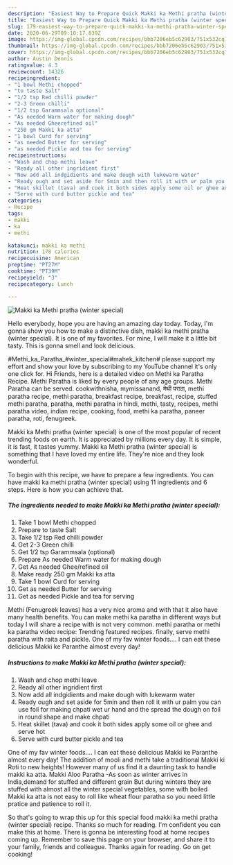 ```yaml
---
description: "Easiest Way to Prepare Quick Makki ka Methi pratha (winter special)"
title: "Easiest Way to Prepare Quick Makki ka Methi pratha (winter special)"
slug: 179-easiest-way-to-prepare-quick-makki-ka-methi-pratha-winter-special
date: 2020-06-29T09:10:17.839Z
image: https://img-global.cpcdn.com/recipes/bbb7206eb5c62903/751x532cq70/makki-ka-methi-pratha-winter-special-recipe-main-photo.jpg
thumbnail: https://img-global.cpcdn.com/recipes/bbb7206eb5c62903/751x532cq70/makki-ka-methi-pratha-winter-special-recipe-main-photo.jpg
cover: https://img-global.cpcdn.com/recipes/bbb7206eb5c62903/751x532cq70/makki-ka-methi-pratha-winter-special-recipe-main-photo.jpg
author: Austin Dennis
ratingvalue: 4.3
reviewcount: 14326
recipeingredient:
- "1 bowl Methi chopped"
- "to taste Salt"
- "1/2 tsp Red chilli powder"
- "2-3 Green chilli"
- "1/2 tsp Garammsala optional"
- "As needed Warm water for making dough"
- "As needed Gheerefined oil"
- "250 gm Makki ka atta"
- "1 bowl Curd for serving"
- "as needed Butter for serving"
- "as needed Pickle and tea for serving"
recipeinstructions:
- "Wash and chop methi leave"
- "Ready all other ingridient first"
- "Now add all indgidients and make dough with lukewarm water"
- "Ready ough and set aside for 5min and then roll it with ur palm you can use foil for making chpati wet ur hand and the spread the dough on foil in round shape and make chpati"
- "Heat skillet (tava) and cook it both sides apply some oil or ghee and serve hot"
- "Serve with curd butter pickle and tea"
categories:
- Recipe
tags:
- makki
- ka
- methi

katakunci: makki ka methi 
nutrition: 178 calories
recipecuisine: American
preptime: "PT27M"
cooktime: "PT39M"
recipeyield: "3"
recipecategory: Lunch

---
```



![Makki ka Methi pratha (winter special)](https://img-global.cpcdn.com/recipes/bbb7206eb5c62903/751x532cq70/makki-ka-methi-pratha-winter-special-recipe-main-photo.jpg)

Hello everybody, hope you are having an amazing day today. Today, I'm gonna show you how to make a distinctive dish, makki ka methi pratha (winter special). It is one of my favorites. For mine, I will make it a little bit tasty. This is gonna smell and look delicious.

#Methi_ka_Paratha_#winter_special#mahek_kitchen# please support my effort and show your love by subscribing to my YouTube channel it&#39;s only one click for. Hi Friends, here is a detailed video on Methi ka Paratha Recipe. Methi Paratha is liked by every people of any age groups. Methi Paratha can be served. cookwithnisha, mymissanand, मेथी पराठा, methi paratha recipe, methi paratha, breakfast recipe, breakfast, recipe, stuffed methi paratha, paratha, methi paratha in hindi, methi, tasty, recipes, methi paratha video, indian recipe, cooking, food, methi ka paratha, paneer paratha, roti, fenugreek.

Makki ka Methi pratha (winter special) is one of the most popular of recent trending foods on earth. It is appreciated by millions every day. It is simple, it is fast, it tastes yummy. Makki ka Methi pratha (winter special) is something that I have loved my entire life. They're nice and they look wonderful.


To begin with this recipe, we have to prepare a few ingredients. You can have makki ka methi pratha (winter special) using 11 ingredients and 6 steps. Here is how you can achieve that.

<!--inarticleads1-->

##### The ingredients needed to make Makki ka Methi pratha (winter special):

1. Take 1 bowl Methi chopped
1. Prepare to taste Salt
1. Take 1/2 tsp Red chilli powder
1. Get 2-3 Green chilli
1. Get 1/2 tsp Garammsala (optional)
1. Prepare As needed Warm water for making dough
1. Get As needed Ghee/refined oil
1. Make ready 250 gm Makki ka atta
1. Take 1 bowl Curd for serving
1. Get as needed Butter for serving
1. Get as needed Pickle and tea for serving


Methi (Fenugreek leaves) has a very nice aroma and with that it also have many health benefits. You can make methi ka paratha in different ways but today I will share a recipe with is not very common. methi paratha or methi ka paratha video recipe: Trending featured recipes. finally, serve methi paratha with raita and pickle. One of my fav winter foods…. I can eat these delicious Makki ke Paranthe almost every day! 

<!--inarticleads2-->

##### Instructions to make Makki ka Methi pratha (winter special):

1. Wash and chop methi leave
1. Ready all other ingridient first
1. Now add all indgidients and make dough with lukewarm water
1. Ready ough and set aside for 5min and then roll it with ur palm you can use foil for making chpati wet ur hand and the spread the dough on foil in round shape and make chpati
1. Heat skillet (tava) and cook it both sides apply some oil or ghee and serve hot
1. Serve with curd butter pickle and tea


One of my fav winter foods…. I can eat these delicious Makki ke Paranthe almost every day! The addition of mooli and methi take a traditional Makki ki Roti to new heights! However many of us find it a daunting task to handle makki ka atta. Makki Aloo Paratha -As soon as winter arrives in India,demand for stuffed and different grain But during winters they are stuffed with almost all the winter special vegetables, some with boiled Makki ka atta is not easy to roll like wheat flour paratha so you need little pratice and patience to roll it. 

So that's going to wrap this up for this special food makki ka methi pratha (winter special) recipe. Thanks so much for reading. I'm confident you can make this at home. There is gonna be interesting food at home recipes coming up. Remember to save this page on your browser, and share it to your family, friends and colleague. Thanks again for reading. Go on get cooking!
